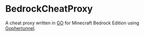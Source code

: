 # BedrockCheatProxy

A cheat proxy written in [GO](https://go.dev/) for Minecraft Bedrock Edition
using [Gophertunnel](https://github.com/Sandertv/gophertunnel).